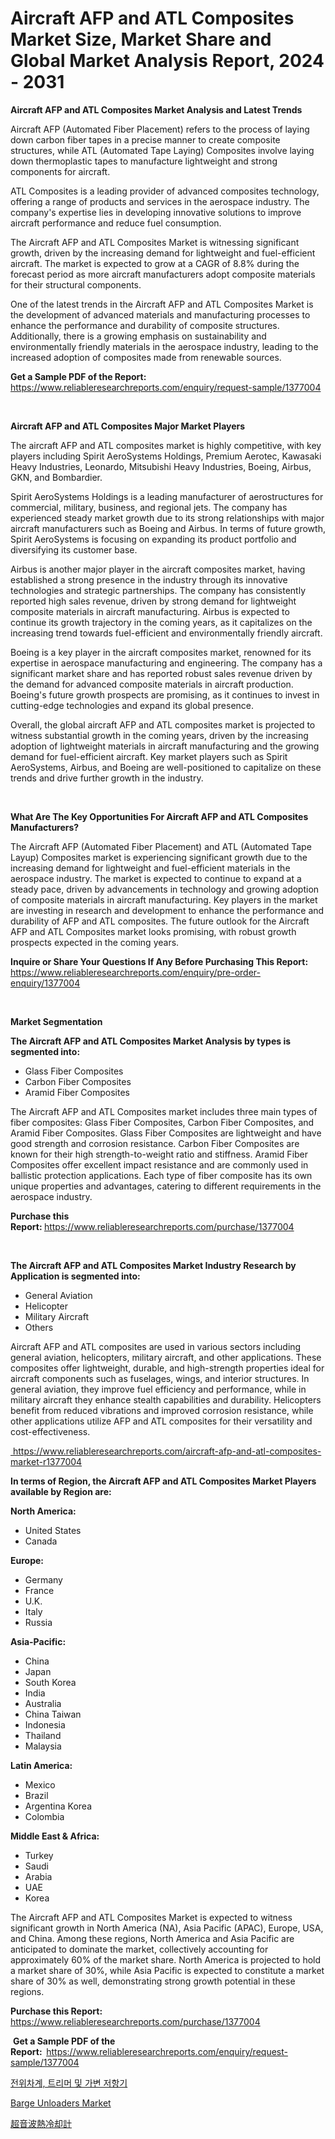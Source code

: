 <p><h1>Aircraft AFP and ATL Composites Market Size, Market Share and Global Market Analysis Report, 2024 - 2031</h1></p><p><strong>Aircraft AFP and ATL Composites Market Analysis and Latest Trends</strong></p>
<p><p>Aircraft AFP (Automated Fiber Placement) refers to the process of laying down carbon fiber tapes in a precise manner to create composite structures, while ATL (Automated Tape Laying) Composites involve laying down thermoplastic tapes to manufacture lightweight and strong components for aircraft. </p><p>ATL Composites is a leading provider of advanced composites technology, offering a range of products and services in the aerospace industry. The company's expertise lies in developing innovative solutions to improve aircraft performance and reduce fuel consumption.</p><p>The Aircraft AFP and ATL Composites Market is witnessing significant growth, driven by the increasing demand for lightweight and fuel-efficient aircraft. The market is expected to grow at a CAGR of 8.8% during the forecast period as more aircraft manufacturers adopt composite materials for their structural components. </p><p>One of the latest trends in the Aircraft AFP and ATL Composites Market is the development of advanced materials and manufacturing processes to enhance the performance and durability of composite structures. Additionally, there is a growing emphasis on sustainability and environmentally friendly materials in the aerospace industry, leading to the increased adoption of composites made from renewable sources.</p></p>
<p><strong>Get a Sample PDF of the Report:&nbsp;</strong> <a href="https://www.reliableresearchreports.com/enquiry/request-sample/1377004">https://www.reliableresearchreports.com/enquiry/request-sample/1377004</a></p>
<p>&nbsp;</p>
<p><strong>Aircraft AFP and ATL Composites Major Market Players</strong></p>
<p><p>The aircraft AFP and ATL composites market is highly competitive, with key players including Spirit AeroSystems Holdings, Premium Aerotec, Kawasaki Heavy Industries, Leonardo, Mitsubishi Heavy Industries, Boeing, Airbus, GKN, and Bombardier. </p><p>Spirit AeroSystems Holdings is a leading manufacturer of aerostructures for commercial, military, business, and regional jets. The company has experienced steady market growth due to its strong relationships with major aircraft manufacturers such as Boeing and Airbus. In terms of future growth, Spirit AeroSystems is focusing on expanding its product portfolio and diversifying its customer base.</p><p>Airbus is another major player in the aircraft composites market, having established a strong presence in the industry through its innovative technologies and strategic partnerships. The company has consistently reported high sales revenue, driven by strong demand for lightweight composite materials in aircraft manufacturing. Airbus is expected to continue its growth trajectory in the coming years, as it capitalizes on the increasing trend towards fuel-efficient and environmentally friendly aircraft.</p><p>Boeing is a key player in the aircraft composites market, renowned for its expertise in aerospace manufacturing and engineering. The company has a significant market share and has reported robust sales revenue driven by the demand for advanced composite materials in aircraft production. Boeing's future growth prospects are promising, as it continues to invest in cutting-edge technologies and expand its global presence.</p><p>Overall, the global aircraft AFP and ATL composites market is projected to witness substantial growth in the coming years, driven by the increasing adoption of lightweight materials in aircraft manufacturing and the growing demand for fuel-efficient aircraft. Key market players such as Spirit AeroSystems, Airbus, and Boeing are well-positioned to capitalize on these trends and drive further growth in the industry.</p></p>
<p>&nbsp;</p>
<p><strong>What Are The Key Opportunities For Aircraft AFP and ATL Composites Manufacturers?</strong></p>
<p><p>The Aircraft AFP (Automated Fiber Placement) and ATL (Automated Tape Layup) Composites market is experiencing significant growth due to the increasing demand for lightweight and fuel-efficient materials in the aerospace industry. The market is expected to continue to expand at a steady pace, driven by advancements in technology and growing adoption of composite materials in aircraft manufacturing. Key players in the market are investing in research and development to enhance the performance and durability of AFP and ATL composites. The future outlook for the Aircraft AFP and ATL Composites market looks promising, with robust growth prospects expected in the coming years.</p></p>
<p><strong>Inquire or Share Your Questions If Any Before Purchasing This Report:</strong> <a href="https://www.reliableresearchreports.com/enquiry/pre-order-enquiry/1377004">https://www.reliableresearchreports.com/enquiry/pre-order-enquiry/1377004</a></p>
<p>&nbsp;</p>
<p><strong>Market Segmentation</strong></p>
<p><strong>The Aircraft AFP and ATL Composites Market Analysis by types is segmented into:</strong></p>
<p><ul><li>Glass Fiber Composites</li><li>Carbon Fiber Composites</li><li>Aramid Fiber Composites</li></ul></p>
<p><p>The Aircraft AFP and ATL Composites market includes three main types of fiber composites: Glass Fiber Composites, Carbon Fiber Composites, and Aramid Fiber Composites. Glass Fiber Composites are lightweight and have good strength and corrosion resistance. Carbon Fiber Composites are known for their high strength-to-weight ratio and stiffness. Aramid Fiber Composites offer excellent impact resistance and are commonly used in ballistic protection applications. Each type of fiber composite has its own unique properties and advantages, catering to different requirements in the aerospace industry.</p></p>
<p><strong>Purchase this Report:&nbsp;</strong><a href="https://www.reliableresearchreports.com/purchase/1377004">https://www.reliableresearchreports.com/purchase/1377004</a></p>
<p>&nbsp;</p>
<p><strong>The Aircraft AFP and ATL Composites Market Industry Research by Application is segmented into:</strong></p>
<p><ul><li>General Aviation</li><li>Helicopter</li><li>Military Aircraft</li><li>Others</li></ul></p>
<p><p>Aircraft AFP and ATL composites are used in various sectors including general aviation, helicopters, military aircraft, and other applications. These composites offer lightweight, durable, and high-strength properties ideal for aircraft components such as fuselages, wings, and interior structures. In general aviation, they improve fuel efficiency and performance, while in military aircraft they enhance stealth capabilities and durability. Helicopters benefit from reduced vibrations and improved corrosion resistance, while other applications utilize AFP and ATL composites for their versatility and cost-effectiveness.</p></p>
<p><a href="https://www.reliableresearchreports.com/aircraft-afp-and-atl-composites-market-r1377004">&nbsp;https://www.reliableresearchreports.com/aircraft-afp-and-atl-composites-market-r1377004</a></p>
<p><strong>In terms of Region, the Aircraft AFP and ATL Composites Market Players available by Region are:</strong></p>
<p>
    <p> <strong> North America: </strong>
        <ul>
            <li>United States</li>
            <li>Canada</li>
        </ul>
        </p> 
    <p> <strong> Europe: </strong>
        <ul>
            <li>Germany</li>
            <li>France</li>
            <li>U.K.</li>
            <li>Italy</li>
            <li>Russia</li>
        </ul>
        </p> 
    <p> <strong> Asia-Pacific: </strong>
        <ul>
            <li>China</li>
            <li>Japan</li>
            <li>South Korea</li>
            <li>India</li>
            <li>Australia</li>
            <li>China Taiwan</li>
            <li>Indonesia</li>
            <li>Thailand</li>
            <li>Malaysia</li>
        </ul>
        </p> 
    <p> <strong> Latin America: </strong>
        <ul>
            <li>Mexico</li>
            <li>Brazil</li>
            <li>Argentina Korea</li>
            <li>Colombia</li>
        </ul>
        </p> 
    <p> <strong> Middle East & Africa: </strong>
        <ul>
            <li>Turkey</li>
            <li>Saudi</li>
            <li>Arabia</li>
            <li>UAE</li>
            <li>Korea</li>
        </ul>
    </p>
    </p>
<p><p>The Aircraft AFP and ATL Composites Market is expected to witness significant growth in North America (NA), Asia Pacific (APAC), Europe, USA, and China. Among these regions, North America and Asia Pacific are anticipated to dominate the market, collectively accounting for approximately 60% of the market share. North America is projected to hold a market share of 30%, while Asia Pacific is expected to constitute a market share of 30% as well, demonstrating strong growth potential in these regions.</p></p>
<p><strong>Purchase this Report: </strong><a href="https://www.reliableresearchreports.com/purchase/1377004">https://www.reliableresearchreports.com/purchase/1377004</a></p>
<p>&nbsp;<strong>Get a Sample PDF of the Report:&nbsp;&nbsp;</strong><a href="https://www.reliableresearchreports.com/enquiry/request-sample/1377004">https://www.reliableresearchreports.com/enquiry/request-sample/1377004</a></p>
<p><strong></strong></p>
<p><p><a href="https://github.com/dollarearner151/Market-Research-Report-List-1/blob/main/6913171124623.md">전위차계, 트리머 및 가변 저항기</a></p><p><a href="https://github.com/flwellarose/Market-Research-Report-List-1/blob/main/barge-unloaders-market.md">Barge Unloaders Market</a></p><p><a href="https://github.com/LeanneBruen2023/Market-Research-Report-List-2/blob/main/2838835114711.md">超音波熱冷却計</a></p></p>